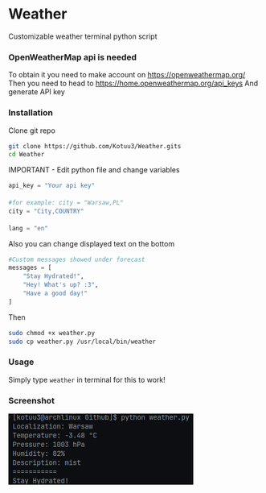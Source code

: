 # Weather
Customizable weather terminal python script 

### OpenWeatherMap api is needed 
To obtain it you need to make account on https://openweathermap.org/
Then you need to head to https://home.openweathermap.org/api_keys
And generate API key


### Installation
Clone git repo
```bash
git clone https://github.com/Kotuu3/Weather.gits
cd Weather
```
IMPORTANT - Edit python file and change variables

```py
api_key = "Your api key"

#for example: city = "Warsaw,PL"
city = "City,COUNTRY"

lang = "en"

```
Also you can change displayed text on the bottom 

```py
#Custom messages showed under forecast
messages = [
    "Stay Hydrated!",
    "Hey! What's up? :3",
    "Have a good day!"
]
```


Then 
```bash
sudo chmod +x weather.py
sudo cp weather.py /usr/local/bin/weather
```
### Usage
Simply type ```weather``` in terminal for this to work!

### Screenshot
![alt text](https://github.com/Kotuu3/Weather/blob/main/image.png?raw=true)

